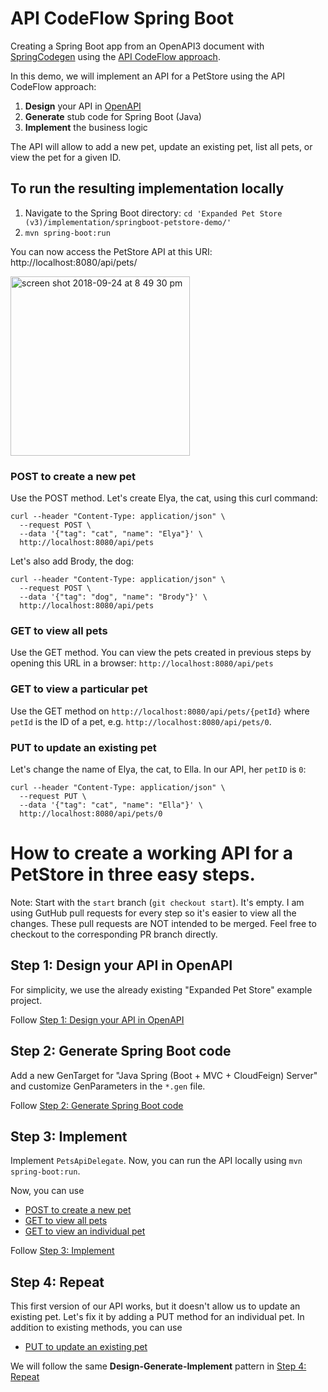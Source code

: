 # API CodeFlow Spring Boot
Creating a Spring Boot app from an OpenAPI3 document with [SpringCodegen](https://github.com/OpenAPITools/openapi-generator/blob/master/modules/openapi-generator/src/main/java/org/openapitools/codegen/languages/SpringCodegen.java) using the [API CodeFlow approach](http://RZen.io/APICodeFlow).

In this demo, we will implement an API for a PetStore using the API CodeFlow approach:
1. **Design** your API in [OpenAPI](https://github.com/OAI/OpenAPI-Specification)
2. **Generate** stub code for Spring Boot (Java)
3. **Implement** the business logic

The API will allow to add a new pet, update an existing pet, list all pets, or view the pet for a given ID.

## To run the resulting implementation locally
1. Navigate to the Spring Boot directory: `cd 'Expanded Pet Store (v3)/implementation/springboot-petstore-demo/'`
2. `mvn spring-boot:run`

You can now access the PetStore API at this URI:  http://localhost:8080/api/pets/

<img width="287" alt="screen shot 2018-09-24 at 8 49 30 pm" src="https://user-images.githubusercontent.com/644582/45986765-81ea0080-c03b-11e8-8530-9036a3522e9f.png">

### POST to create a new pet
Use the POST method. 
Let's create Elya, the cat, using this curl command:
```curl
curl --header "Content-Type: application/json" \
  --request POST \
  --data '{"tag": "cat", "name": "Elya"}' \
  http://localhost:8080/api/pets
```
Let's also add Brody, the dog:
```curl
curl --header "Content-Type: application/json" \
  --request POST \
  --data '{"tag": "dog", "name": "Brody"}' \
  http://localhost:8080/api/pets
```

### GET to view all pets
Use the GET method. You can view the pets created in previous steps by opening this URL in a browser: `http://localhost:8080/api/pets`

### GET to view a particular pet
Use the GET method on `http://localhost:8080/api/pets/{petId}` where `petId` is the ID of a pet, e.g. `http://localhost:8080/api/pets/0`.

### PUT to update an existing pet
Let's change the name of Elya, the cat, to Ella. In our API, her `petID` is `0`:
```curl
curl --header "Content-Type: application/json" \
  --request PUT \
  --data '{"tag": "cat", "name": "Ella"}' \
  http://localhost:8080/api/pets/0
```

# How to create a working API for a PetStore in three easy steps. 

Note: Start with the `start` branch (`git checkout start`).  It's empty.
I am using GutHub pull requests for every step so it's easier to view all the changes. These pull requests are NOT intended to be merged. 
Feel free to checkout to the corresponding PR branch directly.

## Step 1: Design your API in OpenAPI
For simplicity, we use the already existing "Expanded Pet Store" example project.

Follow [Step 1: Design your API in OpenAPI](https://github.com/RepreZen/API-CodeFlow-Spring-Boot/pull/2)

## Step 2: Generate Spring Boot code
Add a new GenTarget for "Java Spring (Boot + MVC + CloudFeign) Server" and customize GenParameters in the `*.gen` file.

Follow [Step 2: Generate Spring Boot code](https://github.com/RepreZen/API-CodeFlow-Spring-Boot/pull/3)

## Step 3: Implement
Implement `PetsApiDelegate`. Now, you can run the API locally using `mvn spring-boot:run`. 

Now, you can use
* [POST to create a new pet](https://github.com/RepreZen/API-CodeFlow-Spring-Boot/blob/master/README.md#post-to-create-a-new-pet)
* [GET to view all pets](https://github.com/RepreZen/API-CodeFlow-Spring-Boot/blob/master/README.md#get-to-view-all-pets)
* [GET to view an individual pet](https://github.com/RepreZen/API-CodeFlow-Spring-Boot/blob/master/README.md#get-to-view-a-particular-pet)

Follow [Step 3: Implement](https://github.com/RepreZen/API-CodeFlow-Spring-Boot/pull/4)

## Step 4: Repeat
This first version of our API works, but it doesn't allow us to update an existing pet. Let's fix it by adding a PUT method for an individual pet. 
In addition to existing methods, you can use
* [PUT to update an existing pet](https://github.com/RepreZen/API-CodeFlow-Spring-Boot/blob/master/README.md#put-to-update-an-existing-pet)

We will follow the same **Design-Generate-Implement** pattern in [Step 4: Repeat](https://github.com/RepreZen/API-CodeFlow-Spring-Boot/pull/5)





